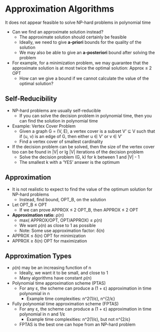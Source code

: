 Approximation Algorithms
========================
It does not appear feasible to solve NP-hard problems in polynomial time
* Can we find an approximate solution instead?
    * The approximate solution should certainly be feasible
    * Ideally, we need to give **a-priori** bounds for the quality of the solution
    * We may also be able to give an **a-posteriori** bound after solving the problem
* For example, for a minimization problem, we may guarantee that the approximate solution is at most twice the optimal solution: Approx ≤ 2 OPT
    * How can we give a bound if we cannot calculate the value of the optimal solution?

## Self-Reducibility
* NP-hard problems are usually self-reducible
    * If you can solve the decision problem in polynomial time, then you can find the solution in polynomial time
* Example: Vertex Cover Problem
    * Given a graph G = (V, E), a vertex cover is a subset V’ ⊆ V such that if (u, v) is an edge of G, then either u ∈ V’ or v ∈ V’
    * Find a vertex cover of smallest cardinality
* If the decision problem can be solved, then the size of the vertex cover too can be found in |V| or lg |V| iterations of the decision problem
    * Solve the decision problem (G, k) for k between 1 and |V| - 1
    * The smallest k with a ‘YES’ answer is the optimum

## Approximation
* It is not realistic to expect to find the value of the optimum solution for NP-hard problems
    * Instead, find bound, OPT_B, on the solution
* Let OPT_B ≤ OPT
    * If we can prove APPROX ≤ 2 OPT_B, then APPROX ≤ 2 OPT
* **Approximation ratio**: ρ(n)
    * max( APPROX/OPT, OPT/APPROX) ≤ ρ(n)
    * We want ρ(n) as close to 1 as possible
    * Note: Some use approximation factor: δ(n)
* APPROX ≤ δ(n) OPT for minimization
* APPROX ≥ δ(n) OPT for maximization

## Approximation Types
* ρ(n) may be an increasing function of n
    * Ideally, we want it to be small, and close to 1
    * Many algorithms have constant ρ(n)
* Polynomial time approximation scheme (PTAS)
    * For any ε, the scheme can produce a (1 + ε) approximation in time polynomial in n
        * Example time complexities: n^2(1/ε), n^{2/ε}
* Fully polynomial time approximation scheme (FPTAS)
    * For any ε, the scheme can produce a (1 + ε) approximation in time polynomial in n and 1/ε
        * Example time complexities: n^2(1/ε), but not n^{2/ε}
    * FPTAS is the best one can hope from an NP-hard problem
